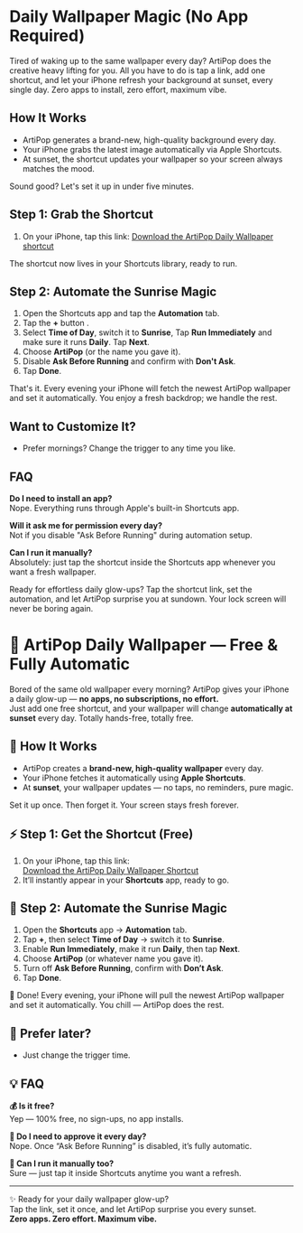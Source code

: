 # Daily Wallpaper Magic (No App Required)

Tired of waking up to the same wallpaper every day? ArtiPop does the creative heavy lifting for you. All you have to do is tap a link, add one shortcut, and let your iPhone refresh your background at sunset, every single day. Zero apps to install, zero effort, maximum vibe.

## How It Works
- ArtiPop generates a brand-new, high-quality background every day.
- Your iPhone grabs the latest image automatically via Apple Shortcuts.
- At sunset, the shortcut updates your wallpaper so your screen always matches the mood.

Sound good? Let's set it up in under five minutes.

## Step 1: Grab the Shortcut
1. On your iPhone, tap this link: [Download the ArtiPop Daily Wallpaper shortcut](https://www.icloud.com/shortcuts/d9b45db329b94088ab198a8b0a5ae6a7)

The shortcut now lives in your Shortcuts library, ready to run.

## Step 2: Automate the Sunrise Magic
1. Open the Shortcuts app and tap the **Automation** tab.
2. Tap the **+** button .
3. Select **Time of Day**, switch it to **Sunrise**, Tap **Run Immediately** and make sure it runs **Daily**. Tap **Next**.
5. Choose **ArtiPop** (or the name you gave it).
6. Disable **Ask Before Running** and confirm with **Don't Ask**.
7. Tap **Done**.

That's it. Every evening your iPhone will fetch the newest ArtiPop wallpaper and set it automatically. You enjoy a fresh backdrop; we handle the rest.

## Want to Customize It?
- Prefer mornings? Change the trigger to any time you like.

## FAQ
**Do I need to install an app?**  
Nope. Everything runs through Apple's built-in Shortcuts app.

**Will it ask me for permission every day?**  
Not if you disable "Ask Before Running" during automation setup.

**Can I run it manually?**  
Absolutely: just tap the shortcut inside the Shortcuts app whenever you want a fresh wallpaper.

Ready for effortless daily glow-ups? Tap the shortcut link, set the automation, and let ArtiPop surprise you at sundown. Your lock screen will never be boring again.

# 🌅 ArtiPop Daily Wallpaper — Free & Fully Automatic

Bored of the same old wallpaper every morning? ArtiPop gives your iPhone a daily glow-up — **no apps, no subscriptions, no effort.**  
Just add one free shortcut, and your wallpaper will change **automatically at sunset** every day. Totally hands-free, totally free.

## 💫 How It Works
- ArtiPop creates a **brand-new, high-quality wallpaper** every day.
- Your iPhone fetches it automatically using **Apple Shortcuts**.
- At **sunset**, your wallpaper updates — no taps, no reminders, pure magic.

Set it up once. Then forget it. Your screen stays fresh forever.

## ⚡️ Step 1: Get the Shortcut (Free)
1. On your iPhone, tap this link:  
   [Download the ArtiPop Daily Wallpaper Shortcut](https://www.icloud.com/shortcuts/d9b45db329b94088ab198a8b0a5ae6a7)
2. It’ll instantly appear in your **Shortcuts** app, ready to go.

## 🌇 Step 2: Automate the Sunrise Magic
1. Open the **Shortcuts** app → **Automation** tab.  
2. Tap **+**, then select **Time of Day** → switch it to **Sunrise**.  
3. Enable **Run Immediately**, make it run **Daily**, then tap **Next**.  
4. Choose **ArtiPop** (or whatever name you gave it).  
5. Turn off **Ask Before Running**, confirm with **Don’t Ask**.  
6. Tap **Done**.

🎉 Done! Every evening, your iPhone will pull the newest ArtiPop wallpaper and set it automatically. You chill — ArtiPop does the rest.

## 🎨 Prefer later?
- Just change the trigger time.  


## 💡 FAQ

**💰 Is it free?**  
Yep — 100% free, no sign-ups, no app installs.

**📱 Do I need to approve it every day?**  
Nope. Once “Ask Before Running” is disabled, it’s fully automatic.

**🌈 Can I run it manually too?**  
Sure — just tap it inside Shortcuts anytime you want a refresh.

---

✨ Ready for your daily wallpaper glow-up?  
Tap the link, set it once, and let ArtiPop surprise you every sunset.  
**Zero apps. Zero effort. Maximum vibe.**
